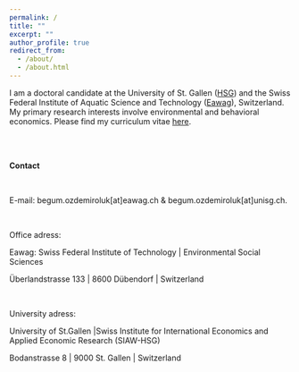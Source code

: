 ```yaml
---
permalink: /
title: ""
excerpt: ""
author_profile: true
redirect_from: 
  - /about/
  - /about.html
---
```


<p>I am a doctoral candidate at the University of St. Gallen (<a href="https://www.unisg.ch/en/" target="_blank">HSG</a>) and the Swiss Federal Institute of Aquatic Science and Technology (<a href="https://www.eawag.ch/en/" target="_blank">Eawag</a>), Switzerland. My primary research interests involve environmental and behavioral economics. Please find my curriculum vitae <a href="http://begumozdemiroluk.github.io/files/Begum_Ozdemir_Oluk_CV_22_03_2023.pdf" target="_blank">here</a>.</p> 
<br><br>
<p style="font-weight: bold;">Contact</p>
<br>
<p>E-mail: begum.ozdemiroluk[at]eawag.ch & begum.ozdemiroluk[at]unisg.ch.</p> 
<br>
<p>Office adress:</p>
<p>Eawag: Swiss Federal Institute of Technology | Environmental Social Sciences</p>
<p>Überlandstrasse 133 | 8600 Dübendorf | Switzerland</p>
<br>
<p>University adress:</p>
<p>University of St.Gallen |Swiss Institute for International Economics and Applied Economic Research (SIAW-HSG)</p>
<p>Bodanstrasse 8 | 9000 St. Gallen | Switzerland



  
  



